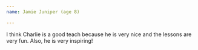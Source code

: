 ```yaml
---
name: Jamie Juniper (age 8)

---
```


I think Charlie is a good teach because he is very nice and the lessons are very fun. Also, he is very inspiring!
